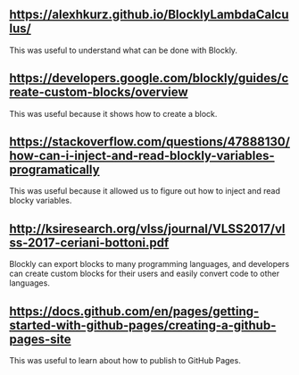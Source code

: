 ## https://alexhkurz.github.io/BlocklyLambdaCalculus/
This was useful to understand what can be done with Blockly.

## https://developers.google.com/blockly/guides/create-custom-blocks/overview
This was useful because it shows how to create a block.

## https://stackoverflow.com/questions/47888130/how-can-i-inject-and-read-blockly-variables-programatically
This was useful because it allowed us to figure out how to inject and read blocky variables.

## http://ksiresearch.org/vlss/journal/VLSS2017/vlss-2017-ceriani-bottoni.pdf
Blockly can export blocks to many programming languages, and developers can create custom blocks for their users and easily convert code to other languages.

## https://docs.github.com/en/pages/getting-started-with-github-pages/creating-a-github-pages-site
This was useful to learn about how to publish to GitHub Pages. 
